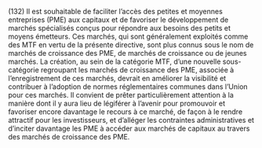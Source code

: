(132) Il est souhaitable de faciliter l’accès des petites et moyennes entreprises (PME) aux capitaux et de favoriser le développement de marchés spécialisés conçus pour répondre aux besoins des petits et moyens émetteurs. Ces marchés, qui sont généralement exploités comme des MTF en vertu de la présente directive, sont plus connus sous le nom de marchés de croissance des PME, de marchés de croissance ou de jeunes marchés. La création, au sein de la catégorie MTF, d’une nouvelle sous-catégorie regroupant les marchés de croissance des PME, associée à l’enregistrement de ces marchés, devrait en améliorer la visibilité et contribuer à l’adoption de normes réglementaires communes dans l’Union pour ces marchés. Il convient de prêter particulièrement attention à la manière dont il y aura lieu de légiférer à l’avenir pour promouvoir et favoriser encore davantage le recours à ce marché, de façon à le rendre attractif pour les investisseurs, et d’alléger les contraintes administratives et d’inciter davantage les PME à accéder aux marchés de capitaux au travers des marchés de croissance des PME.